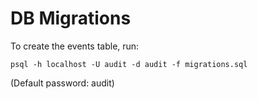 # DB Migrations

To create the events table, run:

```
psql -h localhost -U audit -d audit -f migrations.sql
```

(Default password: audit)

